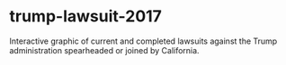 # trump-lawsuit-2017
Interactive graphic of current and completed lawsuits against the Trump administration spearheaded or joined by California.
